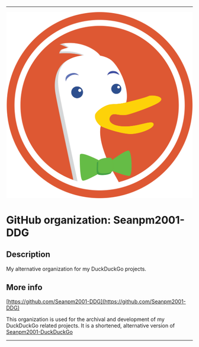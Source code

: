 
***

![DDG.png failed to load. The file may be missing or corrupt. Check the file path for errors first.](/AdditionalInfo/1/Seanpm2001-DDG/DDG.png)

# GitHub organization: Seanpm2001-DDG

## Description

My alternative organization for my DuckDuckGo projects.

## More info

[https://github.com/Seanpm2001-DDG](https://github.com/Seanpm2001-DDG)

This organization is used for the archival and development of my DuckDuckGo related projects. It is a shortened, alternative version of [Seanpm2001-DuckDuckGo](/AdditionalInfo/1/Seanpm2001-DuckDuckGo/)

***

